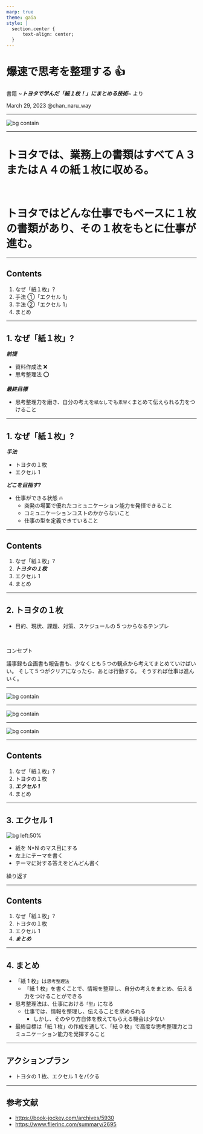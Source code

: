 ```yaml
---
marp: true
theme: gaia
style: |
  section.center {
      text-align: center;
  }
---
```


<!-- paginate: true
_backgroundColor: SteelBlue
_color: white
_class: center
-->

# 爆速で思考を整理する 👍

書籍 **_~トヨタで学んだ「紙１枚！」にまとめる技術~_** より

March 29, 2023
@chan_naru_way

---

![bg contain](https://shop.r10s.jp/bookfan/cabinet/00596/bk4763134116.jpg)

---

<!--
_class: center
-->

# トヨタでは、業務上の書類はすべてＡ３またはＡ４の紙１枚に収める。

<br>

# トヨタではどんな仕事でもベースに１枚の書類があり、その１枚をもとに仕事が進む。

---

<!--
_backgroundColor: SteelBlue
_color: white
-->

## Contents

1. なぜ「紙１枚」?
2. 手法 ①「エクセル 1」
3. 手法 ②「エクセル 1」
4. まとめ

---

## 1. なぜ「紙１枚」?

**_前提_**

- 資料作成法 ❌
- 思考整理法 ⭕️

**_最終目標_**

- 思考整理力を磨き、自分の考えを`紙なし`でも`素早く`まとめて伝えられる力をつけること

---

## 1. なぜ「紙１枚」?

**_手法_**

- トヨタの１枚
- エクセル 1

**_どこを目指す?_**

- 仕事ができる状態 🔥
  - 突発の場面で優れたコミュニケーション能力を発揮できること
  - コミュニケーションコストのかからないこと
  - 仕事の型を定義できていること

---

<!--
_backgroundColor: SteelBlue
_color: white
-->

## Contents

1. なぜ「紙１枚」?
2. **_トヨタの１枚_**
3. エクセル 1
4. まとめ

---

## 2. トヨタの１枚

- 目的、現状、課題、対策、スケジュールの 5 つからなるテンプレ

<br>

コンセプト

議事録も企画書も報告書も、少なくとも５つの観点から考えてまとめていけばいい。
そして５つがクリアになったら、あとは行動する。
そうすれば仕事は進んいく。

---

![bg contain](https://i0.wp.com/book-jockey.com/wp-content/uploads/2019/12/DSC_0169-ee1a91-scaled-e1575261434869.jpg?w=1360&ssl=1)

---

![bg contain](https://i0.wp.com/book-jockey.com/wp-content/uploads/2019/12/DSC_01701-scaled-e1575261448915.jpg?w=1360&ssl=1)

---

![bg contain](https://i0.wp.com/book-jockey.com/wp-content/uploads/2019/12/DSC_01711-scaled-e1575261460873.jpg?w=1360&ssl=1)

---

<!--
_backgroundColor: SteelBlue
_color: white
-->

## Contents

1. なぜ「紙１枚」?
2. トヨタの１枚
3. **_エクセル 1_**
4. まとめ

---

## 3. エクセル 1

![bg left:50%](https://i0.wp.com/book-jockey.com/wp-content/uploads/2019/12/DSC_0172-b2f271-scaled-e1575261476999.jpg?w=1360&ssl=1)

- 紙を N×N のマス目にする
- 左上にテーマを書く
- テーマに対する答えをどんどん書く

繰り返す

---

<!--
_backgroundColor: SteelBlue
_color: white
-->

## Contents

1. なぜ「紙１枚」?
2. トヨタの１枚
3. エクセル 1
4. **_まとめ_**

---

## 4. まとめ

- 「紙 1 枚」は`思考整理法`
  - 「紙 1 枚」を書くことで、情報を整理し、自分の考えをまとめ、伝える力をつけることができる
- 思考整理法は、仕事における`「型」`になる
  - 仕事では、情報を整理し、伝えることを求められる
    - しかし、そのやり方自体を教えてもらえる機会は少ない
- 最終目標は「紙 1 枚」の作成を通して、「紙 0 枚」で高度な思考整理力とコミュニケーション能力を発揮すること

---

## アクションプラン

- トヨタの 1 枚、エクセル 1 をパクる

---

## 参考文献

- https://book-jockey.com/archives/5930
- https://www.flierinc.com/summary/2695
